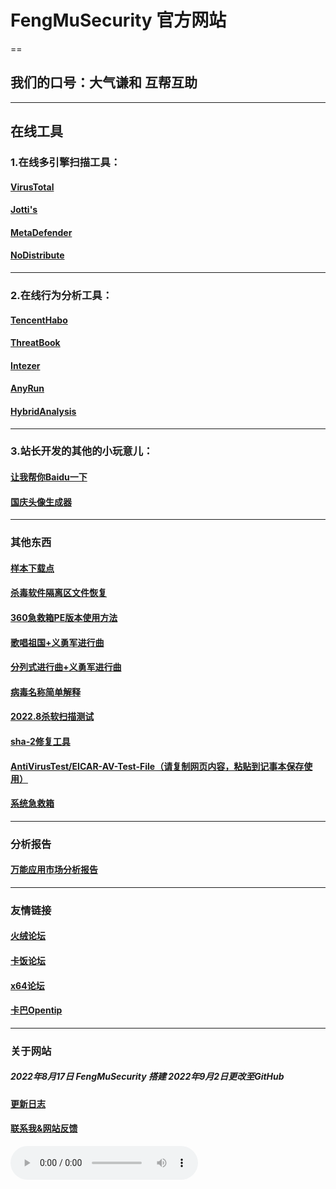 # FengMuSecurity 官方网站
==
## 我们的口号：大气谦和 互帮互助
---

## 在线工具
### 1.在线多引擎扫描工具：
#### [VirusTotal](https://www.virustotal.com/#/home/upload)
#### [Jotti's](http://virusscan.jotti.org/)
#### [MetaDefender](https://metadefender.opswat.com/#!/)
#### [NoDistribute](https://nodistribute.com/)
***
### 2.在线行为分析工具：
#### [TencentHabo](https://habo.qq.com/)
#### [ThreatBook](https://s.threatbook.cn/)
#### [Intezer](https://analyze.intezer.com/#/)
#### [AnyRun](https://app.any.run/)
#### [HybridAnalysis](https://www.hybrid-analysis.com/)
***
### 3.站长开发的其他的小玩意儿：
#### [让我帮你Baidu一下](baidu\index.html)
#### [国庆头像生成器](gq\index.html)
---
### 其他东西
#### [样本下载点](samples.html)
#### [杀毒软件隔离区文件恢复](glqhf.html)
#### [360急救箱PE版本使用方法](360syspe.pdf)
#### [歌唱祖国+义勇军进行曲](songs\歌唱祖国+义勇军进行曲.mp3)
#### [分列式进行曲+义勇军进行曲](songs\分列式进行曲+义勇军进行曲.mp3)
#### [病毒名称简单解释](virusname.md)
#### [2022.8杀软扫描测试](2208scantest.html)
#### [sha-2修复工具](sha2fixtool.html)
#### [AntiVirusTest/EICAR-AV-Test-File（请复制网页内容，粘贴到记事本保存使用）](eicar.txt)
#### [系统急救箱](sysfixkiller.html)
---
### 分析报告
#### [万能应用市场分析报告](softcnapp(wanneng).html)
---
### 友情链接
#### [火绒论坛](https://bbs.huorong.cn)
#### [卡饭论坛](https://bbs.kafan.cn)
#### [x64论坛](https://bbs.x64.site)
#### [卡巴Opentip](https://opentip.kaspersky.com/)
---
### 关于网站
##### 2022年8月17日 FengMuSecurity 搭建 2022年9月2日更改至GitHub
#### [更新日志](updata.html)
#### [联系我&网站反馈](contact.md)

<audio src="horse.ogg" controls="controls">
